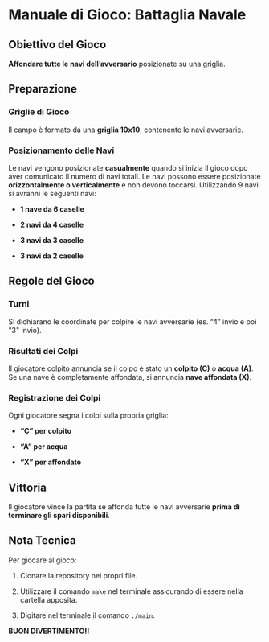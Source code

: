 # Manuale di Gioco: Battaglia Navale

## Obiettivo del Gioco

**Affondare tutte le navi dell’avversario** posizionate su una griglia.
## Preparazione

### Griglie di Gioco

Il campo è formato da una **griglia 10x10**, contenente le navi avversarie.
### Posizionamento delle Navi

Le navi vengono posizionate **casualmente** quando si inizia il gioco dopo aver comunicato il numero di navi totali. Le navi possono essere posizionate **orizzontalmente o verticalmente** e non devono toccarsi. Utilizzando 9 navi si avranni le seguenti navi:

- **1 nave da 6 caselle**

- **2 navi da 4 caselle**

- **3 navi da 3 caselle**

- **3 navi da 2 caselle**


## Regole del Gioco
### Turni

Si dichiarano le coordinate per colpire le navi avversarie (es. “4” invio e poi "3" invio).

### Risultati dei Colpi

Il giocatore colpito annuncia se il colpo è stato un **colpito (C)** o **acqua (A)**. Se una nave è completamente affondata, si annuncia **nave affondata (X)**.

### Registrazione dei Colpi

Ogni giocatore segna i colpi sulla propria griglia:

- **“C” per colpito**

- **“A” per acqua**

- **“X” per affondato**
## Vittoria

Il giocatore vince la partita se affonda tutte le navi avversarie **prima di terminare gli spari disponibili**.
## Nota Tecnica

Per giocare al gioco:

1. Clonare la repository nei propri file.

2. Utilizzare il comando `make` nel terminale assicurando di essere nella cartella apposita.

3. Digitare nel terminale il comando `./main`.

**BUON DIVERTIMENTO!!**